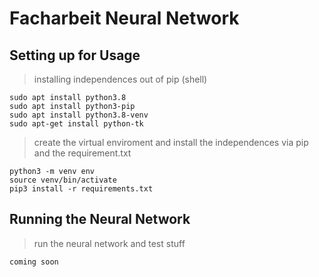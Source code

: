 # Facharbeit Neural Network
## Setting up for Usage
> installing independences out of pip (shell)
```
sudo apt install python3.8
sudo apt install python3-pip
sudo apt install python3.8-venv
sudo apt-get install python-tk
```
>create the virtual enviroment and install the independences via pip and the requirement.txt
```
python3 -m venv env
source venv/bin/activate
pip3 install -r requirements.txt
```
## Running the Neural Network
>run the neural network and test stuff
```
coming soon
```
